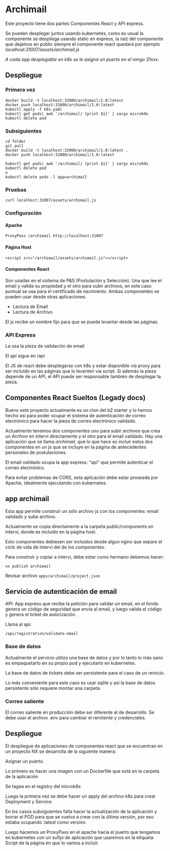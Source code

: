 # Archimail

Este proyecto tiene dos partes Componentes React y API express.

Se pueden desplegar juntos usando kubernetes, como es usual la componente se despliega usando static en express, la raíz del componente que dejamos en public siempre el componente react quedará por ejemplo _localhost:31007/assets/archimail.js_

_A cada app desplegable en k8s se le asigna un puerto en el rango 31xxx._

## Despliegue

### Primera vez

```
docker build -t localhost:32000/archimail/1.0:latest
docker push localhost:32000/archimail/1.0:latest
kubectl apply -f k8s.yaml
kubectl get pods| awk '/archimail/ {print $1}' | xargs microk8s kubectl delete pod
```

### Subsiguientes

```
cd folder
git pull
docker build -t localhost:32000/archimail/1.0:latest .
docker push localhost:32000/archimail/1.0:latest
```

```
kubectl get pods| awk '/archimail/ {print $1}' | xargs microk8s kubectl delete pod
o
kubectl delete pods -l app=archimail
```

### Pruebas

`curl localhost:31007/assets/archimail.js`

### Configuración

#### Apache

`ProxyPass /archimail http://localhost:31007`

#### Página Host

`<script src="/archimail/assets/archimail.js"></script>`

#### Componentes React

Son usadas en el sistema de P&S (Postulación y Selección). Una que lee el email y valida su propiedad y el otro para subir archivos, en este caso puntual se usa para el certificado de nacimiento. Ambas componentes se pueden usar desde otras aplicaciones.

- Lectura de Email
- Lectura de Archivo

El js recibe un nombre fijo para que se pueda levantar desde las páginas.

### API Express

La usa la pieza de validación de email

El api sigue en /api

El JS de react debe desplegarse con k8s y estar disponible via proxy para ser incluido en las páginas que lo levanten via script.
Si además la pieza depende de un API, el API puede ser responsable también de desplegar la pieza.

## Componentes React Sueltos (Legady docs)

Bueno este proyecto actualmente es un clon del b2 starter y lo hemos hecho así para poder ocupar el sistema de autenticación de correo electrónico para hacer la pieza de correo electrónico validado.

Actualmente tenemos dos componentes uno para subir archivos que crea un _Archivo_ en intervi directamente y el otro para el email validado. Hay una aplicación que se llama _archimail_, que lo que hace es incluir estos dos componentes en un js que se incluye en la página de antecedentes personales de postulaciones.

El email validado ocupa la app express: "api" que permite autenticar el correo electrónico.

Para evitar problemas de CORS, esta aplicación debe estar proxeada por Apache, idealmente ejecutando con kubernetes.

## app archimail

Esta app permite construir un sólo archivo js con los componentes: email validado y sube archivo.

Actualmente se copia directamente a la carpeta public/components en intervi, donde es incluido en la página host.

Esto componentes debiesen ser incluidos desde algun nginx que separe
el ciclo de vida de intervi del de los componentes.

Para construir y copiar a intervi, debe estar como hermano debemos hacer:

```
nx publish archimail
```

Revisar archivo `apps/archimail/project.json`

## Servicio de autenticación de email

API: App express que recibe la petición para validar un email, en el fondo
genera un código de seguridad que envía al email, y luego valida el código y genera
el ticket de autorización.

Llama al api:

`/api/registration/validate-email`

### Base de datos

Actualmente el servicio utiliza una base de datos y por lo tanto
lo más sano es empaquetarlo en su propio pod y ejecutarlo en kubernetes.

La base de datos de tickets debe ser persistente para el caso de
un reinicio.

Lo más conveniente para este caso es usar sqlite y así la base
de datos persistente sólo requiere montar una carpeta.

### Correo saliente

El correo saliente en producción debe ser diferente al de desarrollo.
Se debe usar el archivo .env para cambiar el remitente y credenciales.

## Despliegue

El despliegue de aplicaciones de componentes react que se encuentran en un proyecto NX se desarrolla de la siguiente manera:

Asignar un puerto.

Lo primero es hacer una imagen con un Dockerfile que está en la carpeta de la aplicación

Se tagea en el registry del microk8s

Luego la primera vez se debe hacer un apply del archivo k8s para crear Deployment y Service.

En los casos subsiguientes falta hacer la actualización de la aplicación y borrar el POD para que se vuelva a crear con la última versión, por eso estaba ocupando :latest como versión.

Luego hacemos un ProxyPass en el apache hacia el puerto que tengamos en kubernetes con un sufijo de aplicación
que usaremos en la etiqueta Script de la página en que lo vamos a incluir.
